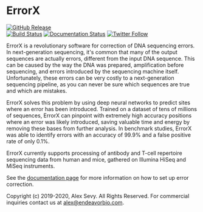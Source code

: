 # ErrorX

[![GitHub Release](https://img.shields.io/github/release/sevya/errorx.svg?style=flat)](https://github.com/sevya/errorx/releases)  
[![Build Status](https://travis-ci.com/sevya/errorx.svg?branch=master)](https://travis-ci.com/sevya/errorx)
[![Documentation Status](https://readthedocs.org/projects/errorx/badge/?version=latest)](https://errorx.readthedocs.io/en/latest/?badge=latest)
[![Twitter Follow](https://img.shields.io/twitter/follow/EndeavorBio.svg?style=social)](https://twitter.com/EndeavorBio)  

ErrorX is a revolutionary software for correction of DNA sequencing errors. In next-generation sequencing, it's common that many of the output sequences are actually errors, different from the input DNA sequence. This can be caused by the way the DNA was prepared, amplification before sequencing, and errors introduced by the sequencing machine itself. Unfortunately, these errors can be very costly to a next-generation sequencing pipeline, as you can never be sure which sequences are true and which are mistakes.

ErrorX solves this problem by using deep neural networks to predict sites where an error has been introduced. Trained on a dataset of tens of millions of sequences, ErrorX can pinpoint with extremely high accuracy positions where an error was likely introduced, saving valuable time and energy by removing these bases from further analysis. In benchmark studies, ErrorX was able to identify errors with an accuracy of 99.9% and a false positive rate of only 0.1%.

ErrorX currently supports processing of antibody and T-cell repertoire sequencing data from human and mice, gathered on Illumina HiSeq and MiSeq instruments.

See the [documentation page](https://endeavorbio.com/2019/02/01/documentation/) for more information on how to set up error correction.

Copyright (c) 2019-2020, Alex Sevy. All Rights Reserved. For commercial inquiries contact us at alex@endeavorbio.com.
